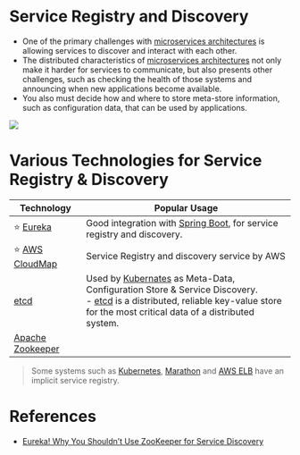 # Service Registry and Discovery
- One of the primary challenges with [microservices architectures](../Readme.md) is allowing services to discover and interact with each other. 
- The distributed characteristics of [microservices architectures](../Readme.md) not only make it harder for services to communicate, but also presents other challenges, such as checking the health of those systems and announcing when new applications become available. 
- You also must decide how and where to store meta-store information, such as configuration data, that can be used by applications.

![](https://microservices.io/i/servicediscovery/client-side-discovery.jpg)

# Various Technologies for Service Registry & Discovery

| Technology                                                                                                        | Popular Usage                                                                                                                                                                                                                                                   |
|-------------------------------------------------------------------------------------------------------------------|-----------------------------------------------------------------------------------------------------------------------------------------------------------------------------------------------------------------------------------------------------------------|
| :star: [Eureka](Eureka.md)                                                                                        | Good integration with [Spring Boot](../../../5_ProgrammingLanguages/2_Java/SpringBootAndMicroServices/README.md), for service registry and discovery.                                                                                                           |                                                                                                                       |
| :star: [AWS CloudMap](../../2_AWSServices/1_NetworkingAndContentDelivery/2_ApplicationNetworking/AWSCloudMap.md) | Service Registry and discovery service by AWS                                                                                                                                                                                                                   |
| [etcd](../../10_ClusterCoordinationServices/etcd.md)                                                               | Used by [Kubernates](../../9_ContainerOrchestrationServices/Kubernates.md) as Meta-Data, Configuration Store & Service Discovery.<br/>- [etcd](https://etcd.io/) is a distributed, reliable key-value store for the most critical data of a distributed system. |
| [Apache Zookeeper](../../10_ClusterCoordinationServices/ApacheZookeeper.md)                                        |                                                                                                                                                                                                                                                                 |

> Some systems such as [Kubernetes](../../9_ContainerOrchestrationServices/Kubernates.md), [Marathon](../../9_ContainerOrchestrationServices/ApacheMarathon&Mesos.md) and [AWS ELB](../../2_AWSServices/1_NetworkingAndContentDelivery/2_ApplicationNetworking/ElasticLoadBalancer/Readme.md) have an implicit service registry.

# References
- [Eureka! Why You Shouldn’t Use ZooKeeper for Service Discovery](https://medium.com/knerd/eureka-why-you-shouldnt-use-zookeeper-for-service-discovery-4932c5c7e764)